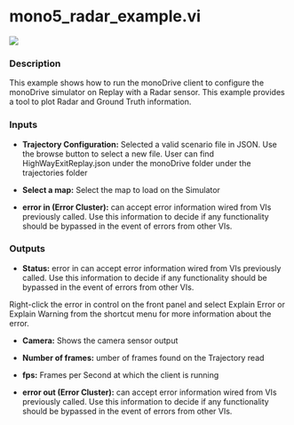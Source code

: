 # mono5_radar_example.vi

<p class="img_container">
<img class="lg_img" src="../mono5_radar_example.png"/>
</p>

### Description

This example shows how to run the monoDrive client  to configure the monoDrive simulator on Replay with a Radar sensor. This example provides a tool to plot Radar and Ground Truth information. 

### Inputs

- **Trajectory Configuration:**  Selected a valid scenario file in JSON. Use the browse
button to select a new file. User can find
HighWayExitReplay.json under the monoDrive folder under the
trajectories folder
 

- **Select a map:**  Select the map to load on the Simulator
 

- **error in (Error Cluster):** can accept error information wired from VIs previously called. Use this information to decide if any functionality should be bypassed in the event of errors from other VIs. 

### Outputs

- **Status:**  error in can accept error information wired from VIs
previously called. Use this information to decide if any
functionality should be bypassed in the event of errors from
other VIs.

Right-click the error in control on the front panel and
select Explain Error or Explain Warning from the shortcut
menu for more information about the error.
 

- **Camera:**  Shows the camera sensor output
 

- **Number of frames:**  umber of frames found on the Trajectory read
 

- **fps:**  Frames per Second at which the client is running
 

- **error out (Error Cluster):** can accept error information wired from VIs previously called. Use this information to decide if any functionality should be bypassed in the event of errors from other VIs. 

<p>&nbsp;</p>
